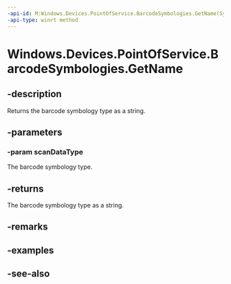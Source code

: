 ```yaml
---
-api-id: M:Windows.Devices.PointOfService.BarcodeSymbologies.GetName(System.UInt32)
-api-type: winrt method
---
```


<!-- Method syntax
public string GetName(System.UInt32 scanDataType)
-->

# Windows.Devices.PointOfService.BarcodeSymbologies.GetName

## -description
Returns the barcode symbology type as a string.

## -parameters
### -param scanDataType
The barcode symbology type.

## -returns
The barcode symbology type as a string.

## -remarks

## -examples

## -see-also
